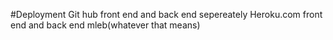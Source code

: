 #Deployment
Git hub front end and back end sepereately
Heroku.com front end and back end mleb(whatever that means)


